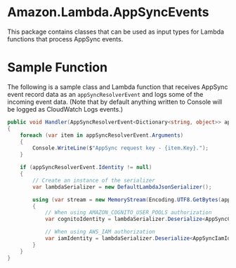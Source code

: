 # Amazon.Lambda.AppSyncEvents

This package contains classes that can be used as input types for Lambda functions that process AppSync events.

# Sample Function

The following is a sample class and Lambda function that receives AppSync event record data as an `appSyncResolverEvent` and logs some of the incoming event data. (Note that by default anything written to Console will be logged as CloudWatch Logs events.)

```csharp
public void Handler(AppSyncResolverEvent<Dictionary<string, object>> appSyncResolverEvent, ILambdaContext context)
{
    foreach (var item in appSyncResolverEvent.Arguments)
    {
        Console.WriteLine($"AppSync request key - {item.Key}.");
    }

    if (appSyncResolverEvent.Identity != null)
    {
        // Create an instance of the serializer
        var lambdaSerializer = new DefaultLambdaJsonSerializer();

        using (var stream = new MemoryStream(Encoding.UTF8.GetBytes(appSyncResolverEvent.Identity.ToString()!)))
        {
            // When using AMAZON_COGNITO_USER_POOLS authorization
            var cognitoIdentity = lambdaSerializer.Deserialize<AppSyncCognitoIdentity>(stream);

            // When using AWS_IAM authorization
            var iamIdentity = lambdaSerializer.Deserialize<AppSyncIamIdentity>(stream);
        }
    }
}
```
